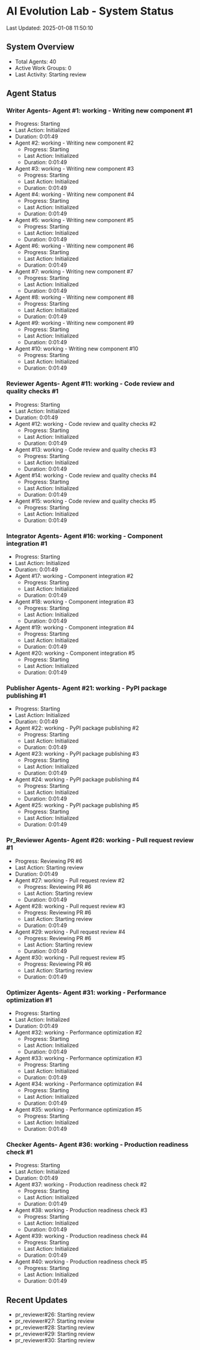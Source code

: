# AI Evolution Lab - System Status
Last Updated: 2025-01-08 11:50:10

## System Overview
- Total Agents: 40
- Active Work Groups: 0
- Last Activity: Starting review

## Agent Status

### Writer Agents- Agent #1: working - Writing new component #1
  - Progress: Starting
  - Last Action: Initialized
  - Duration: 0:01:49
- Agent #2: working - Writing new component #2
  - Progress: Starting
  - Last Action: Initialized
  - Duration: 0:01:49
- Agent #3: working - Writing new component #3
  - Progress: Starting
  - Last Action: Initialized
  - Duration: 0:01:49
- Agent #4: working - Writing new component #4
  - Progress: Starting
  - Last Action: Initialized
  - Duration: 0:01:49
- Agent #5: working - Writing new component #5
  - Progress: Starting
  - Last Action: Initialized
  - Duration: 0:01:49
- Agent #6: working - Writing new component #6
  - Progress: Starting
  - Last Action: Initialized
  - Duration: 0:01:49
- Agent #7: working - Writing new component #7
  - Progress: Starting
  - Last Action: Initialized
  - Duration: 0:01:49
- Agent #8: working - Writing new component #8
  - Progress: Starting
  - Last Action: Initialized
  - Duration: 0:01:49
- Agent #9: working - Writing new component #9
  - Progress: Starting
  - Last Action: Initialized
  - Duration: 0:01:49
- Agent #10: working - Writing new component #10
  - Progress: Starting
  - Last Action: Initialized
  - Duration: 0:01:49

### Reviewer Agents- Agent #11: working - Code review and quality checks #1
  - Progress: Starting
  - Last Action: Initialized
  - Duration: 0:01:49
- Agent #12: working - Code review and quality checks #2
  - Progress: Starting
  - Last Action: Initialized
  - Duration: 0:01:49
- Agent #13: working - Code review and quality checks #3
  - Progress: Starting
  - Last Action: Initialized
  - Duration: 0:01:49
- Agent #14: working - Code review and quality checks #4
  - Progress: Starting
  - Last Action: Initialized
  - Duration: 0:01:49
- Agent #15: working - Code review and quality checks #5
  - Progress: Starting
  - Last Action: Initialized
  - Duration: 0:01:49

### Integrator Agents- Agent #16: working - Component integration #1
  - Progress: Starting
  - Last Action: Initialized
  - Duration: 0:01:49
- Agent #17: working - Component integration #2
  - Progress: Starting
  - Last Action: Initialized
  - Duration: 0:01:49
- Agent #18: working - Component integration #3
  - Progress: Starting
  - Last Action: Initialized
  - Duration: 0:01:49
- Agent #19: working - Component integration #4
  - Progress: Starting
  - Last Action: Initialized
  - Duration: 0:01:49
- Agent #20: working - Component integration #5
  - Progress: Starting
  - Last Action: Initialized
  - Duration: 0:01:49

### Publisher Agents- Agent #21: working - PyPI package publishing #1
  - Progress: Starting
  - Last Action: Initialized
  - Duration: 0:01:49
- Agent #22: working - PyPI package publishing #2
  - Progress: Starting
  - Last Action: Initialized
  - Duration: 0:01:49
- Agent #23: working - PyPI package publishing #3
  - Progress: Starting
  - Last Action: Initialized
  - Duration: 0:01:49
- Agent #24: working - PyPI package publishing #4
  - Progress: Starting
  - Last Action: Initialized
  - Duration: 0:01:49
- Agent #25: working - PyPI package publishing #5
  - Progress: Starting
  - Last Action: Initialized
  - Duration: 0:01:49

### Pr_Reviewer Agents- Agent #26: working - Pull request review #1
  - Progress: Reviewing PR #6
  - Last Action: Starting review
  - Duration: 0:01:49
- Agent #27: working - Pull request review #2
  - Progress: Reviewing PR #6
  - Last Action: Starting review
  - Duration: 0:01:49
- Agent #28: working - Pull request review #3
  - Progress: Reviewing PR #6
  - Last Action: Starting review
  - Duration: 0:01:49
- Agent #29: working - Pull request review #4
  - Progress: Reviewing PR #6
  - Last Action: Starting review
  - Duration: 0:01:49
- Agent #30: working - Pull request review #5
  - Progress: Reviewing PR #6
  - Last Action: Starting review
  - Duration: 0:01:49

### Optimizer Agents- Agent #31: working - Performance optimization #1
  - Progress: Starting
  - Last Action: Initialized
  - Duration: 0:01:49
- Agent #32: working - Performance optimization #2
  - Progress: Starting
  - Last Action: Initialized
  - Duration: 0:01:49
- Agent #33: working - Performance optimization #3
  - Progress: Starting
  - Last Action: Initialized
  - Duration: 0:01:49
- Agent #34: working - Performance optimization #4
  - Progress: Starting
  - Last Action: Initialized
  - Duration: 0:01:49
- Agent #35: working - Performance optimization #5
  - Progress: Starting
  - Last Action: Initialized
  - Duration: 0:01:49

### Checker Agents- Agent #36: working - Production readiness check #1
  - Progress: Starting
  - Last Action: Initialized
  - Duration: 0:01:49
- Agent #37: working - Production readiness check #2
  - Progress: Starting
  - Last Action: Initialized
  - Duration: 0:01:49
- Agent #38: working - Production readiness check #3
  - Progress: Starting
  - Last Action: Initialized
  - Duration: 0:01:49
- Agent #39: working - Production readiness check #4
  - Progress: Starting
  - Last Action: Initialized
  - Duration: 0:01:49
- Agent #40: working - Production readiness check #5
  - Progress: Starting
  - Last Action: Initialized
  - Duration: 0:01:49


## Recent Updates
- pr_reviewer#26: Starting review
- pr_reviewer#27: Starting review
- pr_reviewer#28: Starting review
- pr_reviewer#29: Starting review
- pr_reviewer#30: Starting review
